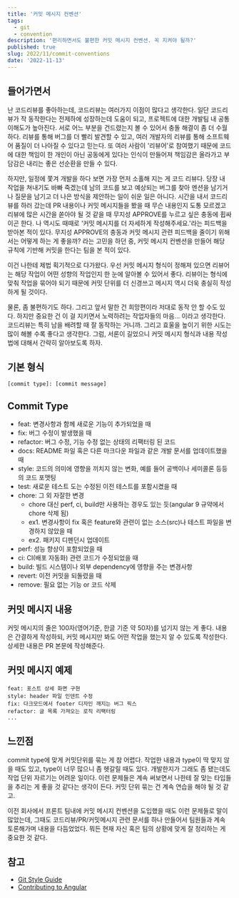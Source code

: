 ```yaml
---
title: '커밋 메시지 컨벤션'
tags:
  - git
  - convention
description: '편리하면서도 불편한 커밋 메시지 컨벤션. 꼭 지켜야 될까?'
published: true
slug: 2022/11/commit-conventions
date: '2022-11-13'
---
```


## 들어가면서

난 코드리뷰를 좋아하는데, 코드리뷰는 여러가지 이점이 많다고 생각한다. 일단 코드리뷰가 작 동작한다는 전제하에 성장하는데 도움이 되고, 프로젝트에 대한 개발팀 내 공통 이해도가 높아진다. 서로 어느 부분을 건드렸는지 볼 수 있어서 충돌 해결이 좀 더 수월하다. 리뷰를 통해 버그를 더 빨리 발견할 수 있고, 여러 개발자의 리뷰를 통해 소프트웨어 품질이 더 나아질 수 있다고 믿는다. 또 여러 사람이 '리뷰어'로 참여했기 때문에 코드에 대한 책임이 한 개인이 아닌 공동에게 있다는 인식이 만들어져 책임감은 올라가고 부담감은 내리는 좋은 선순환을 만들 수 있다.

하지만, 일정에 쫓겨 개발을 하다 보면 가장 먼저 소홀해 지는 게 코드 리뷰다. 당장 내 작업을 쳐내기도 바빠 죽겠는데 남의 코드를 보고 예상되는 버그를 찾아 멘션을 남기거나 질문을 남기고 더 나은 방식을 제안하는 일이 쉬운 일은 아니다.
시간을 내서 코드리뷰를 하러 갔는데 PR 내용이나 커밋 메시지들을 봤을 때 무슨 내용인지 도통 모르겠고 리뷰에 많은 시간을 쏟아야 될 것 같을 때 무지성 APPROVE를 누르고 싶은 충동에 휩싸이곤 한다.
나 역시도 때때로 '커밋 메시지를 더 자세하게 작성해주세요.'라는 피드백을 받아본 적이 있다.
무지성 APPROVE의 충동과 커밋 메시지 관련 피드백을 줄이기 위해서는 어떻게 하는 게 좋을까? 라는 고민을 하던 중, 커밋 메시지 컨벤션을 만들어 해당 규칙에 기반해 커밋을 한다는 팀을 본 적이 있다.

이건 나한테 제법 획기적으로 다가왔다.
우선 커밋 메시지 형식이 정해져 있으면 리뷰어는 해당 작업이 어떤 성향의 작업인지 한 눈에 알아볼 수 있어서 좋다. 리뷰이는 형식에 맞춰 작업을 묶어야 되기 때문에 커밋 단위를 더 신경쓰고 메시지 역시 더욱 충실히 작성하게 될 것이다.

물론, 좀 불편하기도 하다. 그리고 앞서 말한 건 희망편이라 저대로 동작 안 할 수도 있다. 하지만 중요한 건 이 걸 지키면서 노력하려는 작업자들의 마음... 이라고 생각한다.
코드리뷰는 특히 남을 배려할 때 잘 동작하는 거니까. 그리고 효울을 높이기 위한 시도는 많이 해볼 수록 좋다고 생각한다.
그럼, 서론이 길었으니 커밋 메시지 형식과 내용 작성법에 대해서 간략히 알아보도록 하자.



## 기본 형식
```
[commit type]: [commit message]
```

## Commit Type

- feat: 변경사항과 함께 새로운 기능이 추가되었을 때
- fix: 버그 수정이 발생했을 때
- refactor: 버그 수정, 기능 수정 없는 상태의 리팩터링 된 코드
- docs: README 파일 혹은 다른 마크다운 파일과 같은 개발 문서를 업데이트했을 때
- style: 코드의 의미에 영향을 끼치지 않는 변화, 예를 들어 공백이나 세미콜론 등등의 코드 포맷팅
- test: 새로운 테스트 도는 수정된 이전 테스트를 포함시켰을 때
- chore: 그 외 자잘한 변경
    - chore 대신 perf, ci, build만 사용하는 경우도 있는 듯(angular 9 규약에서 chore 삭제 됨)
    - ex1. 변경사항이 fix 혹은 feature와 관련이 없는 소스(src)나 테스트 파일을 변경하지 않았을 때
    - ex2. 패키지 디펜던시 업데이트
- perf: 성능 향상이 포함되었을 때
- ci: CI(배포 자동화) 관련 코드가 수정되었을 때
- build: 빌드 시스템이나 외부 dependency에 영향을 주는 변경사항
- revert: 이전 커밋을 되돌렸을 때
- remove: 필요 없는 기능 or 코드 삭제

## 커밋 메시지 내용
커밋 메시지의 줄은 100자(영어기준, 한글 기준 약 50자)를 넘기지 않는 게 좋다.
내용은 간결하게 작성하되, 커밋 메시지만 봐도 어떤 작업을 했는지 알 수 있도록 작성한다.
상세한 내용은 PR 본문에 작성해준다.

## 커밋 메시지 예제

```
feat: 포스트 상세 화면 구현
style: header 파일 인덴트 수정
fix: 다크모드에서 footer 디자인 깨지는 버그 픽스
refactor: 글 목록 가져오는 로직 리팩터링
...
```

## 느낀점
commit type에 맞게 커밋단위를 묶는 게 참 어렵다. 작업한 내용과 type이 딱 맞지 않을 때도 있고, type이 너무 많으니 좀 헷갈릴 때도 있다.
개발한지가 그래도 좀 됐는데도 작업 단위 자르기는 어려운 일이다. 이런 문제들은 계속 써보면서 나한테 잘 맞는 타입들을 추리는 게 좋을 것 같다는 생각이 든다. 커밋 단위 묶는 건 계속 연습을 해야 될 것 같고.

이전 회사에서 프론트 팀내에 커밋 메시지 컨벤션을 도입했을 때도 이런 문제들로 말이 많았는데, 그때도 코드리뷰/PR/커밋메시지 관련 문서를 하나 만들어서 팀원들과 계속 토론해가며 내용을 다듬었었다.
뭐든 현재 자신 혹은 팀의 상황에 맞게 잘 정리하는 게 중요한 것 같다.

## 참고
- [Git Style Guide](https://udacity.github.io/git-styleguide/)
- [Contributing to Angular](https://github.com/angular/angular/blob/main/CONTRIBUTING.md#type)